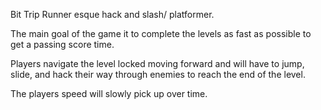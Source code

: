 Bit Trip Runner esque hack and slash/ platformer.

The main goal of the game it to complete the levels as fast as possible to get a passing score time.

Players navigate the level locked moving forward and will have to jump, slide, and hack their way through enemies to reach the end of the level.

The players speed will slowly pick up over time.

